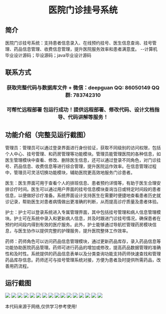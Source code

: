 <p><h1 align="center">医院门诊挂号系统</h1></p>

## 简介
医院门诊挂号系统：支持患者信息录入、在线预约挂号、医生信息查询、挂号管理、药品信息管理、收费信息管理，提升医院服务效率和患者满意度。    --计算机毕业设计源码；毕设源码；java毕业设计源码


## 联系方式
<p><h3 align="center">获取完整代码与数据库文件 + 微信：deepguan QQ: 86050149 QQ群: 783742310</h3></p>
<p><h3 align="center">可帮忙远程部署 包运行成功！提供远程部署、修改代码、设计文档指导、代码讲解等服务！</h3></p>

## 功能介绍（完整见运行截图）
管理员：管理员可以通过登录界面进行身份验证，获取不同级别的访问权限，包括个人中心、挂号管理、和药房管理等功能模块。管理员能管理医院的各种信息，如医生管理模块中查看、修改、删除医生信息，还可以通过登录不同角色，对门诊挂号、药品信息、收费信息等进行综合管理，提升医院运作效率。在信息管理过程中，管理员可灵活切换功能模块，辅助医院更高效地服务门诊患者。

医生：医生界面可用于查看个人的排班信息、患者预约详情等，有助于医生合理安排诊疗时间。医生可以通过用户界面的挂号信息模块查询当日或特定时间段的患者信息，以便做好诊疗准备。系统界面设计支持医生在需要时便捷地查看患者历史就诊记录，帮助医生对患者病情做出更准确的判断，从而提高诊疗质量及患者体验。

护士：护士可以登录系统进入专属管理界面，其中包括挂号管理和病人信息管理模块。护士可在系统中录入和更新病人信息，并及时跟进门诊挂号情况，确保患者在预约时间段内得到有效的医疗服务。此外，护士能够通过导航栏管理药房模块信息，与医生协作以提供完整的护理服务，提升医院整体工作效率。

药师：药师角色可以访问药品信息管理模块，通过更新药品库存，录入药品信息等功能协助医院药品管理。药师可进行药品的增加或修改，提高药品数据管理的准确性和及时性。系统提供的药品信息表单以及分类查询功能支持药师快速查找和管理药品库存信息。药师还可与挂号管理系统对接，方便为患者及时提供所需药品，改善用药流程。


## 运行截图
![](img/001.jpg)
![](img/002.jpg)
![](img/003.jpg)
![](img/004.jpg)
![](img/005.jpg)
![](img/006.jpg)
![](img/007.jpg)
![](img/008.jpg)
![](img/009.jpg)
![](img/010.jpg)
![](img/011.jpg)
![](img/012.jpg)
![](img/013.jpg)
![](img/014.jpg)
![](img/015.jpg)
![](img/016.jpg)

<p>本代码来源于网络,仅供学习参考使用!</p>
